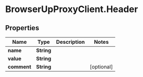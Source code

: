 # BrowserUpProxyClient.Header

## Properties

Name | Type | Description | Notes
------------ | ------------- | ------------- | -------------
**name** | **String** |  | 
**value** | **String** |  | 
**comment** | **String** |  | [optional] 


